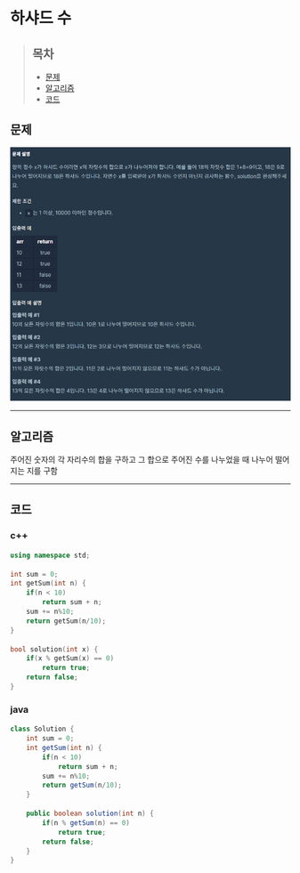 # 하샤드 수

> ## 목차
> * [문제](#문제)
> * [알고리즘](#알고리즘)
> * [코드](#코드)

## 문제
![문제](https://github.com/ryusehui/algorithm/blob/master/programmers/level1/problems/%ED%95%98%EC%83%A4%EB%93%9C%20%EC%88%98.PNG)
<hr/>

## 알고리즘
주어진 숫자의 각 자리수의 합을 구하고 그 합으로 주어진 수를 나누었을 때 나누어 떨어지는 지를 구함
<hr/>

## 코드
### c++
```c++
using namespace std;
 
int sum = 0;
int getSum(int n) {
    if(n < 10)
        return sum + n;
    sum += n%10;
    return getSum(n/10);
}
 
bool solution(int x) {
    if(x % getSum(x) == 0)
        return true;
    return false;
}
```

### java
```java
class Solution {
    int sum = 0;
    int getSum(int n) {
        if(n < 10)
            return sum + n;
        sum += n%10;
        return getSum(n/10);
    }
    
    public boolean solution(int n) {
        if(n % getSum(n) == 0)
            return true;
        return false;
    }
}
```
